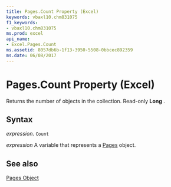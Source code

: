 ```yaml
---
title: Pages.Count Property (Excel)
keywords: vbaxl10.chm831075
f1_keywords:
- vbaxl10.chm831075
ms.prod: excel
api_name:
- Excel.Pages.Count
ms.assetid: 8057db6b-1f13-3950-5508-0bbcec892359
ms.date: 06/08/2017
---
```



# Pages.Count Property (Excel)

Returns the number of objects in the collection. Read-only  **Long** .


## Syntax

 _expression_. `Count`

 _expression_ A variable that represents a [Pages](./Excel.Pages.md) object.


## See also


[Pages Object](Excel.Pages.md)


